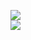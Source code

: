 [![](https://img.shields.io/badge/Made%20With-Github%20Spray-lightgrey.svg?style=for-the-badge&logo=github)](https://github.com/Annihil/github-spray#2109)  
[![](https://i.imgur.com/2DrTn0Z.gif)](https://github.com/Annihil/github-spray)